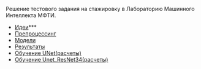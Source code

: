 Решение тестового задания на стажировку в Лабораторию Машинного Интеллекта МФТИ.

* [ Идеи](https://github.com/Ivanlasich/machine-intelligence-laboratory/blob/master/cigarette_butt_segmentation/articles.ipynb)***
* [ Препроцессинг](https://github.com/Ivanlasich/machine-intelligence-laboratory/blob/master/cigarette_butt_segmentation/preprocessing.ipynb)
* [ Модели ](https://github.com/Ivanlasich/machine-intelligence-laboratory/blob/master/cigarette_butt_segmentation/model.ipynb)
* [ Результаты ](https://github.com/Ivanlasich/machine-intelligence-laboratory/blob/master/cigarette_butt_segmentation/report.ipynb)
* [ Обучение UNet(расчеты)](https://github.com/Ivanlasich/machine-intelligence-laboratory/blob/master/cigarette_butt_segmentation/unet.ipynb)
* [ Обучение Unet_ResNet34(расчеты)](https://github.com/Ivanlasich/machine-intelligence-laboratory/blob/master/cigarette_butt_segmentation/Unet_ResNet34.ipynb)